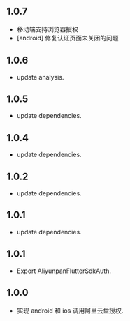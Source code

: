 ## 1.0.7

* 移动端支持浏览器授权
* [android] 修复认证页面未关闭的问题

## 1.0.6

* update analysis.

## 1.0.5

* update dependencies.

## 1.0.4

* update dependencies.

## 1.0.2

* update dependencies.

## 1.0.1

* update dependencies.

## 1.0.1

* Export AliyunpanFlutterSdkAuth.

## 1.0.0

* 实现 android 和 ios 调用阿里云盘授权.
